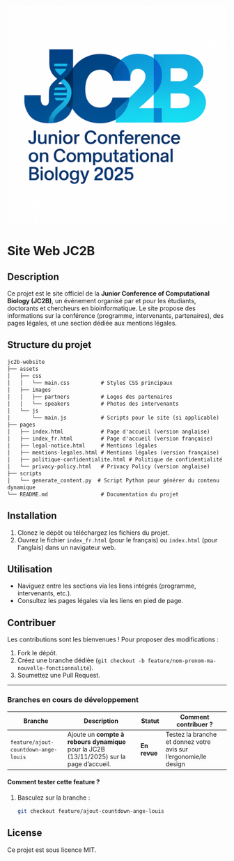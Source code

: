 ![Bannière JC2B](assets/images/jc2b_logo.png)
# Site Web JC2B
## Description
Ce projet est le site officiel de la **Junior Conference of Computational Biology (JC2B)**, un événement organisé par et pour les étudiants, doctorants et chercheurs en bioinformatique. Le site propose des informations sur la conférence (programme, intervenants, partenaires), des pages légales, et une section dédiée aux mentions légales.

## Structure du projet
```
jc2b-website
├── assets
│   ├── css
│   │   └── main.css          # Styles CSS principaux
│   ├── images
│   │   ├── partners          # Logos des partenaires
│   │   └── speakers          # Photos des intervenants
│   └── js
│       └── main.js           # Scripts pour le site (si applicable)
├── pages
│   ├── index.html            # Page d'accueil (version anglaise)
│   ├── index_fr.html         # Page d'accueil (version française)
│   ├── legal-notice.html     # Mentions légales
│   ├── mentions-legales.html # Mentions légales (version française)
│   ├── politique-confidentialite.html # Politique de confidentialité
│   └── privacy-policy.html   # Privacy Policy (version anglaise)
├── scripts
│   └── generate_content.py  # Script Python pour générer du contenu dynamique
└── README.md                 # Documentation du projet
```

## Installation
1. Clonez le dépôt ou téléchargez les fichiers du projet.
2. Ouvrez le fichier `index_fr.html` (pour le français) ou `index.html` (pour l'anglais) dans un navigateur web.

## Utilisation
- Naviguez entre les sections via les liens intégrés (programme, intervenants, etc.).
- Consultez les pages légales via les liens en pied de page.

## Contribuer
Les contributions sont les bienvenues ! Pour proposer des modifications :
1. Fork le dépôt.
2. Créez une branche dédiée (`git checkout -b feature/nom-prenom-ma-nouvelle-fonctionnalité`).
3. Soumettez une Pull Request.

---
### Branches en cours de développement

| Branche                                  | Description                                                                 | Statut          | Comment contribuer ?                                                                 |
|------------------------------------------|-----------------------------------------------------------------------------|-----------------|-------------------------------------------------------------------------------------|
| `feature/ajout-countdown-ange-louis` | Ajoute un **compte à rebours dynamique** pour la JC2B (13/11/2025) sur la page d’accueil. | **En revue**    | Testez la branche et donnez votre avis sur l’ergonomie/le design |

#### **Comment tester cette feature ?**
1. Basculez sur la branche :
   ```bash
   git checkout feature/ajout-countdown-ange-louis


## License
Ce projet est sous licence MIT.
